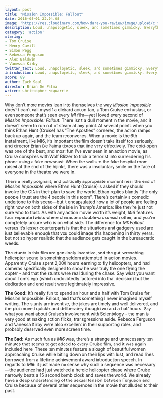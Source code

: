 ```yaml
---
layout: post
title: "Mission Impossible: Fallout"
date: 2018-08-01 23:04:08
image: 'https://res.cloudinary.com/how-dare-you-review/image/upload/c_fill,h_399,w_760/v1528671134/mission-impossible-fallout.jpg'
description: Loud, unapologetic, sleek, and sometimes gimmicky. Everything you'd want from an action movie is here and then some.   
category: 'action'
staring:
- Tom Cruise
- Henry Cavill
- Simon Pegg
- Rebecca Ferguson
- Alec Baldwin
- Vanessa Kirby
twitter_text: Loud, unapologetic, sleek, and sometimes gimmicky. Everything you'd want from an action movie is here and then some.
introduction: Loud, unapologetic, sleek, and sometimes gimmicky. Everything you'd want from an action movie is here and then some.
score: 89
author: Zach Saul
director: Brian De Palma
writer: Christopher McQuarrie
---
```




Why don’t more movies lean into themselves the way *Mission Impossible* does? I can’t call myself a diehard action fan, a Tom Cruise enthusiast, or even someone that’s seen every *MI* film—yet I loved every second of *Mission Impossible: Fallout*. There isn’t a dull moment in the movie, and it doesn’t seem to run out of steam at any point. At several points when you think Ethan Hunt (Cruise) has “The Apostles” cornered, the action ramps back up again, and the team reconvenes. When a movie is the 6th installment, like MI6, it’s important the film doesn’t take itself too seriously, and director Brian De Palma tiptoes that line very effectively. The cold-open was one of the best, and most fun I’ve ever seen in an action movie, as Cruise conspires with Wolf Blitzer to trick a terrorist into surrendering his phone using a fake newscast. When the walls to the fake hospital room raised at the end of the hijinks, there was a involuntary smile on the face of everyone in the theatre we were in.  

There a really poignant, and politically appropriate moment near the end of *Mission Impossible* where Ethan Hunt (Cruise) is asked if they should involve the CIA in their plan to save the world. Ethan replies bluntly “the only people I trust are the  4 people in this room”.  There’s certainly a comedic undertone to this scene—but it encapsulated how a lot of people are feeling right now on both sides of the isle in Trump’s America: like they’re just not sure who to trust. As with any action movie worth it’s weight, *MI6* features four separate twists where characters double-cross each other, and you’re completely unsure who is on what side. The difference for *MI: Fallout* versus it’s lesser counterparts is that the situations and gadgetry used are just believable enough that you could image this happening in thirty years, but not so hyper realistic that the audience gets caught in the bureaucratic weeds.    

The stunts in this film are genuinely inventive, and the gut-wrenching helicopter scene is something seldom attempted in action movies. Apparently Cruise spent 2,000 hours learning to fly helicopters, and had cameras specifically designed to show he was truly the one flying the copter - and that the stunts were real during the chase. Say what you want about Tom’s ego (which undoubtedly factored into that decision) but the dedication and end result were legitimately impressive.

**The Good:** It’s really fun to spend an hour and a half with Tom Cruise for Mission Impossible: Fallout, and that’s something I never imagined myself writing. The stunts are inventive, the jokes are timely and well delivered, and the plot moved quickly and deliberately though two and a half hours. Say what you want about Cruise’s involvement with Scientology -  the man is very good at making action flicks, transgressions aside. Rebecca Ferguson and Vanessa Kirby were also excellent in their supporting roles, and probably deserved even more screen time.

**The Bad:** As much fun as *MI6* was, there’s a strange and unnecessary ten minutes that seems to get added to every Cruise film, and it was again included here. These ten minutes feature a slough of beautiful women approaching Cruise while biting down on their lips with lust, and read lines borrowed from a lifetime achievement award introduction speech. In regards to *MI6*: it just made no sense why such a sequence was necessary—the audience had just watched a heroic helicopter chase where Cruise narrowly beats a 15 second bomb clock and saves the world. We already have a deep understanding of the sexual tension between Ferguson and Cruise because of several other sequences in the movie that alluded to their past.     
